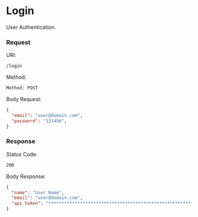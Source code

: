 # Login
User Authentication.

### Request
URI:
```bash
/login
```
Method:
```bash
Method: POST
```
Body Request:
```json
{
  "email": "user@domain.com",
  "password": "123456",
}
```

### Response
Status Code:
```bash
200
```
Body Response:
```json
{
  "name": "User Name",
  "email": "user@domain.com",
  "api_token": "************************************************************"
}
```